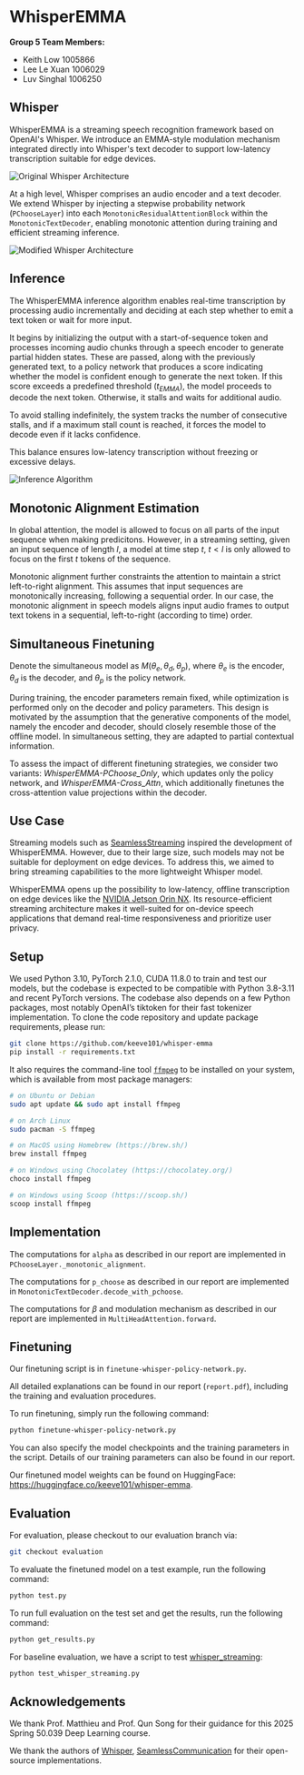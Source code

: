 # WhisperEMMA 
**Group 5 Team Members:**
- Keith Low 1005866
- Lee Le Xuan 1006029
- Luv Singhal 1006250

## Whisper 
WhisperEMMA is a streaming speech recognition framework based on OpenAI's Whisper. We introduce an EMMA-style modulation mechanism integrated directly into Whisper's text decoder to support low-latency transcription suitable for edge devices.

![Original Whisper Architecture](assets/original-architecture.png)

At a high level, Whisper comprises an audio encoder and a text decoder. We extend Whisper by injecting a stepwise probability network (`PChooseLayer`) into each `MonotonicResidualAttentionBlock` within the `MonotonicTextDecoder`, enabling monotonic attention during training and efficient streaming inference.

![Modified Whisper Architecture](assets/modified-architecture.png)

## Inference
The WhisperEMMA inference algorithm enables real-time transcription by processing audio incrementally and deciding at each step whether to emit a text token or wait for more input. 

It begins by initializing the output with a start-of-sequence token and processes incoming audio chunks through a speech encoder to generate partial hidden states. These are passed, along with the previously generated text, to a policy network that produces a score indicating whether the model is confident enough to generate the next token. If this score exceeds a predefined threshold $(t_{EMMA})$, the model proceeds to decode the next token. Otherwise, it stalls and waits for additional audio. 

To avoid stalling indefinitely, the system tracks the number of consecutive stalls, and if a maximum stall count is reached, it forces the model to decode even if it lacks confidence. 

This balance ensures low-latency transcription without freezing or excessive delays.

![Inference Algorithm](assets/inference-algorithm.png)

## Monotonic Alignment Estimation
In global attention, the model is allowed to focus on all parts of the input sequence when making predicitons. However, in a streaming setting, given an input sequence of length $l$, a model at time step $t$, $t \lt l$ is only allowed to focus on the first $t$ tokens of the sequence.

Monotonic alignment further constraints the attention to maintain a strict left-to-right alignment. This assumes that input sequences are monotonically increasing, following a sequential order. In our case, the monotonic alignment in speech models aligns input audio frames to output text tokens in a sequential, left-to-right (according to time) order.

## Simultaneous Finetuning
Denote the simultaneous model as $M(\theta_e, \theta_d, \theta_p)$, where $\theta_e$ is the encoder, $\theta_d$ is the decoder, and $\theta_p$ is the policy network.

During training, the encoder parameters remain fixed, while optimization is performed only on the decoder and policy parameters. This design is motivated by the assumption that the generative components of the model, namely the encoder and decoder, should closely resemble those of the offline model. In simultaneous setting, they are adapted to partial contextual information.

To assess the impact of different finetuning strategies, we consider two variants: *WhisperEMMA-PChoose_Only*, which updates only the policy network, and *WhisperEMMA-Cross_Attn*, which additionally finetunes the cross-attention value projections within the decoder.

## Use Case
Streaming models such as [SeamlessStreaming](https://github.com/facebookresearch/seamless_communication) inspired the development of WhisperEMMA. However, due to their large size, such models may not be suitable for deployment on edge devices. To address this, we aimed to bring streaming capabilities to the more lightweight Whisper model.

WhisperEMMA opens up the possibility to low-latency, offline transcription on edge devices like the [NVIDIA Jetson Orin NX](https://developer.nvidia.com/downloads/jetson-orin-nx-series-data-sheet). Its resource-efficient streaming architecture makes it well-suited for on-device speech applications that demand real-time responsiveness and prioritize user privacy.

## Setup
We used Python 3.10, PyTorch 2.1.0, CUDA 11.8.0 to train and test our models, but the codebase is
expected to be compatible with Python 3.8-3.11 and recent PyTorch versions. The codebase also depends
on a few Python packages, most notably OpenAI’s tiktoken for their fast tokenizer implementation.
To clone the code repository and update package requirements, please run:

```bash
git clone https://github.com/keeve101/whisper-emma
pip install -r requirements.txt
```

It also requires the command-line tool [`ffmpeg`](https://ffmpeg.org/) to be installed on your system, which is available from most package managers:

```bash
# on Ubuntu or Debian
sudo apt update && sudo apt install ffmpeg

# on Arch Linux
sudo pacman -S ffmpeg

# on MacOS using Homebrew (https://brew.sh/)
brew install ffmpeg

# on Windows using Chocolatey (https://chocolatey.org/)
choco install ffmpeg

# on Windows using Scoop (https://scoop.sh/)
scoop install ffmpeg
```


## Implementation
The computations for `alpha` as described in our report are implemented in `PChooseLayer._monotonic_alignment`.

The computations for `p_choose` as described in our report are implemented in `MonotonicTextDecoder.decode_with_pchoose`.

The computations for $\beta$ and modulation mechanism as described in our report are implemented in `MultiHeadAttention.forward`.

## Finetuning
Our finetuning script is in `finetune-whisper-policy-network.py`. 

All detailed explanations can be found in our report (`report.pdf`), including the training and evaluation procedures.

To run finetuning, simply run the following command:

```bash
python finetune-whisper-policy-network.py
```

You can also specify the model checkpoints and the training parameters in the script. Details of our training parameters can also be found in our report.

Our finetuned model weights can be found on HuggingFace: https://huggingface.co/keeve101/whisper-emma.

## Evaluation
For evaluation, please checkout to our evaluation branch via:
```bash
git checkout evaluation
```

To evaluate the finetuned model on a test example, run the following command:
```bash
python test.py
```

To run full evaluation on the test set and get the results, run the following command:
```bash
python get_results.py
```

For baseline evaluation, we have a script to test [whisper_streaming](https://github.com/ufal/whisper_streaming):
```bash
python test_whisper_streaming.py
```

## Acknowledgements
We thank Prof. Matthieu and Prof. Qun Song for their guidance for this 2025 Spring 50.039 Deep Learning course.

We thank the authors of [Whisper](https://github.com/openai/whisper), [SeamlessCommunication](https://github.com/facebookresearch/seamless_communication/tree/main) for their open-source implementations. 
